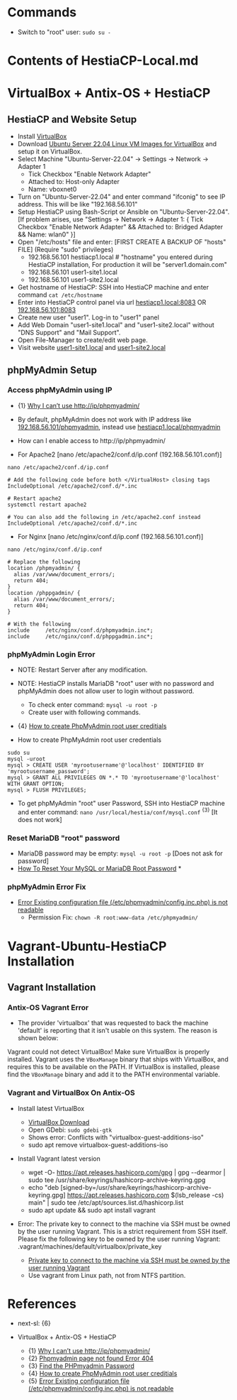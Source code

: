 # Commands

* Switch to "root" user: `sudo su -`

# Contents of HestiaCP-Local.md

# VirtualBox + Antix-OS + HestiaCP

## HestiaCP and Website Setup

* Install [VirtualBox](https://www.virtualbox.org/)
* Download [Ubuntu Server 22.04 Linux VM Images for VirtualBox](https://www.linuxvmimages.com/images/ubuntuserver-2204/) and setup it on VirtualBox.
* Select Machine "Ubuntu-Server-22.04" -> Settings -> Network -> Adapter 1
  * Tick Checkbox "Enable Network Adapter"
  * Attached to: Host-only Adapter
  * Name: vboxnet0
* Turn on "Ubuntu-Server-22.04" and enter command "ifconig" to see IP address. This will be like "192.168.56.101"
* Setup HestiaCP using Bash-Script or Ansible on "Ubuntu-Server-22.04". [If problem arises, use "Settings -> Network -> Adapter 1: { Tick Checkbox "Enable Network Adapter" && Attached to: Bridged Adapter && Name: wlan0" }]
* Open "/etc/hosts" file and enter: [FIRST CREATE A BACKUP OF "hosts" FILE] (Require "sudo" privileges)
  * 192.168.56.101	hestiacp1.local # "hostname" you entered during HestiaCP installation, For production it will be "server1.domain.com"
  * 192.168.56.101	user1-site1.local
  * 192.168.56.101	user1-site2.local
* Get hostname of HestiaCP: SSH into HestiaCP machine and enter command `cat /etc/hostname`
* Enter into HestiaCP control panel via url [hestiacp1.local:8083](http://hestiacp1.local:8083) OR [192.168.56.101:8083](http://192.168.56.101:8083)
* Create new user "user1". Log-in to "user1" panel
* Add Web Domain "user1-site1.local" and "user1-site2.local" without "DNS Support" and "Mail Support".
* Open File-Manager to create/edit web page.
* Visit website [user1-site1.local](http://user1-site1.local) and [user1-site2.local](http://user1-site2.local)

## phpMyAdmin Setup

### Access phpMyAdmin using IP

* {1} [Why I can’t use http://ip/phpmyadmin/](https://hestiacp.com/docs/server-administration/databases.html#why-i-can-t-use-http-ip-phpmyadmin)

* By default, phpMyAdmin does not work with IP address like [192.168.56.101/phpmyadmin](http://192.168.56.101/phpmyadmin/), instead use [hestiacp1.local/phpmyadmin](http://hestiacp1.local/phpmyadmin/)

* How can I enable access to http://ip/phpmyadmin/
* For Apache2 [nano /etc/apache2/conf.d/ip.conf (192.168.56.101.conf)]
```shellscript
nano /etc/apache2/conf.d/ip.conf

# Add the following code before both </VirtualHost> closing tags
IncludeOptional /etc/apache2/conf.d/*.inc

# Restart apache2
systemctl restart apache2

# You can also add the following in /etc/apache2.conf instead
IncludeOptional /etc/apache2/conf.d/*.inc
```
* For Nginx [nano /etc/nginx/conf.d/ip.conf (192.168.56.101.conf)]
```shellscript
nano /etc/nginx/conf.d/ip.conf

# Replace the following
location /phpmyadmin/ {
  alias /var/www/document_errors/;
  return 404;
}
location /phppgadmin/ {
  alias /var/www/document_errors/;
  return 404;
}

# With the following
include     /etc/nginx/conf.d/phpmyadmin.inc*;
include     /etc/nginx/conf.d/phppgadmin.inc*;
```

### phpMyAdmin Login Error

* NOTE: Restart Server after any modification.

* NOTE: HestiaCP installs MariaDB "root" user with no password and phpMyAdmin does not allow user to login without password.
  * To check enter command: `mysql -u root -p`
  * Create user with following commands.

* {4} [How to create PhpMyAdmin root user creditials](https://hestiacp.com/docs/server-administration/databases.html#how-to-create-phpmyadmin-root-user-creditials)
* How to create PhpMyAdmin root user credentials
```shellscript
sudo su
mysql -uroot
mysql > CREATE USER 'myrootusername'@'localhost' IDENTIFIED BY 'myrootusername_password';
mysql > GRANT ALL PRIVILEGES ON *.* TO 'myrootusername'@'localhost' WITH GRANT OPTION;
mysql > FLUSH PRIVILEGES;
```

* To get phpMyAdmin "root" user Password, SSH into HestiaCP machine and enter command: `nano /usr/local/hestia/conf/mysql.conf` <sup>{3}</sup> [It does not work]

### Reset MariaDB "root" password

* MariaDB password may be empty: `mysql -u root -p` [Does not ask for password]
* [How To Reset Your MySQL or MariaDB Root Password](https://www.digitalocean.com/community/tutorials/how-to-reset-your-mysql-or-mariadb-root-password)
  * 

### phpMyAdmin Error Fix

* [Error Existing configuration file (/etc/phpmyadmin/config.inc.php) is not readable](https://forum.hestiacp.com/t/error-existing-configuration-file-etc-phpmyadmin-config-inc-php-is-not-readable/12096)
  * Permission Fix: `chown -R root:www-data /etc/phpmyadmin/`

# Vagrant-Ubuntu-HestiaCP Installation

## Vagrant Installation

### Antix-OS Vagrant Error
* The provider 'virtualbox' that was requested to back the machine
'default' is reporting that it isn't usable on this system. The
reason is shown below:

Vagrant could not detect VirtualBox! Make sure VirtualBox is properly installed.
Vagrant uses the `VBoxManage` binary that ships with VirtualBox, and requires
this to be available on the PATH. If VirtualBox is installed, please find the
`VBoxManage` binary and add it to the PATH environmental variable.

### Vagrant and VirtualBox On Antix-OS
* Install latest VirtualBox
  * [VirtualBox Download](https://download.virtualbox.org/virtualbox/7.0.6/virtualbox-7.0_7.0.6-155176~Debian~bullseye_amd64.deb)
  * Open GDebi: `sudo gdebi-gtk`
  * Shows error: Conflicts with "virtualbox-guest-additions-iso"
  * sudo apt remove virtualbox-guest-additions-iso

* Install Vagrant latest version
  * wget -O- https://apt.releases.hashicorp.com/gpg | gpg --dearmor | sudo tee /usr/share/keyrings/hashicorp-archive-keyring.gpg
  * echo "deb [signed-by=/usr/share/keyrings/hashicorp-archive-keyring.gpg] https://apt.releases.hashicorp.com $(lsb_release -cs) main" | sudo tee /etc/apt/sources.list.d/hashicorp.list
  * sudo apt update && sudo apt install vagrant

* Error: The private key to connect to the machine via SSH must be owned by the user running Vagrant. This is a strict requirement from SSH itself. Please fix the following key to be owned by the user running Vagrant:
.vagrant/machines/default/virtualbox/private_key
  * [Private key to connect to the machine via SSH must be owned by the user running Vagrant](https://stackoverflow.com/questions/35964050/private-key-to-connect-to-the-machine-via-ssh-must-be-owned-by-the-user-running)
  * Use vagrant from Linux path, not from NTFS partition.
  
# References

* next-sl: {6}

* VirtualBox + Antix-OS + HestiaCP
  * {1} [Why I can’t use http://ip/phpmyadmin/](https://hestiacp.com/docs/server-administration/databases.html#why-i-can-t-use-http-ip-phpmyadmin)
  * {2} [Phpmyadmin page not found Error 404](https://forum.hestiacp.com/t/phpmyadmin-page-not-found-error-404/1026)
  * {3} [Find the PHPmyadmin Password](https://forum.hestiacp.com/t/find-the-phpmyadmin-password/1657)
  * {4} [How to create PhpMyAdmin root user creditials](https://hestiacp.com/docs/server-administration/databases.html#how-to-create-phpmyadmin-root-user-creditials)
  * {5} [Error Existing configuration file (/etc/phpmyadmin/config.inc.php) is not readable](https://forum.hestiacp.com/t/error-existing-configuration-file-etc-phpmyadmin-config-inc-php-is-not-readable/12096)

